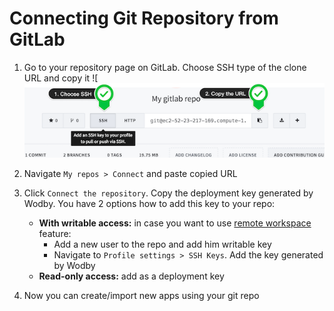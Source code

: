 # Connecting Git Repository from GitLab

1. Go to your repository page on GitLab. Choose SSH type of the clone URL and copy it
![![](_images/gitlab-repo-url.png)
2. Navigate `My repos > Connect` and paste copied URL
3. Click `Connect the repository`. Copy the deployment key generated by Wodby. You have 2 options how to add this key to your repo:

    - **With writable access:** in case you want to use [remote workspace](../../apps/remote-workspace/README.md) feature: 
        - Add a new user to the repo and add him writable key 
        - Navigate to `Profile settings > SSH Keys`. Add the key generated by Wodby
    - **Read-only access:** add as a deployment key

4. Now you can create/import new apps using your git repo